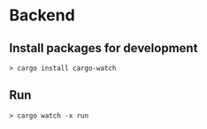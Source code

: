 # Backend

## Install packages for development

```shell
> cargo install cargo-watch
```

## Run

```shell
> cargo watch -x run
```

